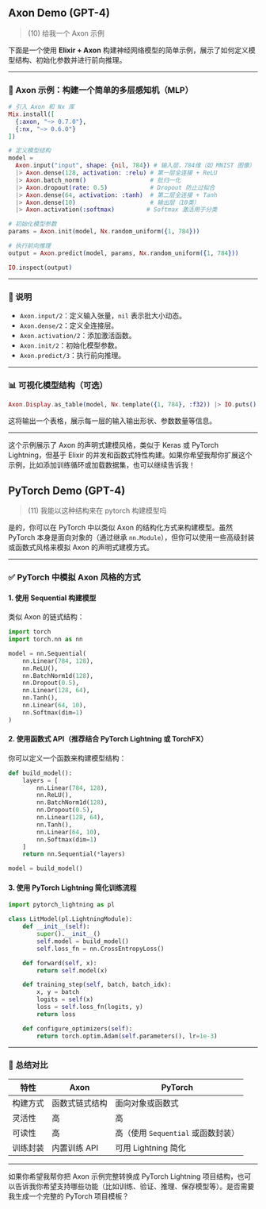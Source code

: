 ## Axon Demo (GPT-4)

> (10) 给我一个 Axon 示例

下面是一个使用 **Elixir + Axon** 构建神经网络模型的简单示例，展示了如何定义模型结构、初始化参数并进行前向推理。

---

### 🧠 Axon 示例：构建一个简单的多层感知机（MLP）

```elixir
# 引入 Axon 和 Nx 库
Mix.install([
  {:axon, "~> 0.7.0"},
  {:nx, "~> 0.6.0"}
])

# 定义模型结构
model =
  Axon.input("input", shape: {nil, 784}) # 输入层，784维（如 MNIST 图像）
  |> Axon.dense(128, activation: :relu) # 第一层全连接 + ReLU
  |> Axon.batch_norm()                  # 批归一化
  |> Axon.dropout(rate: 0.5)            # Dropout 防止过拟合
  |> Axon.dense(64, activation: :tanh)  # 第二层全连接 + Tanh
  |> Axon.dense(10)                     # 输出层（10类）
  |> Axon.activation(:softmax)         # Softmax 激活用于分类

# 初始化模型参数
params = Axon.init(model, Nx.random_uniform({1, 784}))

# 执行前向推理
output = Axon.predict(model, params, Nx.random_uniform({1, 784}))

IO.inspect(output)
```

---

### 📌 说明

- `Axon.input/2`：定义输入张量，`nil` 表示批大小动态。
- `Axon.dense/2`：定义全连接层。
- `Axon.activation/2`：添加激活函数。
- `Axon.init/2`：初始化模型参数。
- `Axon.predict/3`：执行前向推理。

---

### 📊 可视化模型结构（可选）

```elixir
Axon.Display.as_table(model, Nx.template({1, 784}, :f32)) |> IO.puts()
```

这将输出一个表格，展示每一层的输入输出形状、参数数量等信息。

---

这个示例展示了 Axon 的声明式建模风格，类似于 Keras 或 PyTorch Lightning，但基于 Elixir 的并发和函数式特性构建。如果你希望我帮你扩展这个示例，比如添加训练循环或加载数据集，也可以继续告诉我！


## PyTorch Demo (GPT-4)

> (11) 我能以这种结构来在 pytorch 构建模型吗

是的，你可以在 PyTorch 中以类似 Axon 的结构化方式来构建模型。虽然 PyTorch 本身是面向对象的（通过继承 `nn.Module`），但你可以使用一些高级封装或函数式风格来模拟 Axon 的声明式建模方式。

---

### ✅ PyTorch 中模拟 Axon 风格的方式

#### 1. **使用 Sequential 构建模型**

类似 Axon 的链式结构：

```python
import torch
import torch.nn as nn

model = nn.Sequential(
    nn.Linear(784, 128),
    nn.ReLU(),
    nn.BatchNorm1d(128),
    nn.Dropout(0.5),
    nn.Linear(128, 64),
    nn.Tanh(),
    nn.Linear(64, 10),
    nn.Softmax(dim=1)
)
```

#### 2. **使用函数式 API（推荐结合 PyTorch Lightning 或 TorchFX）**

你可以定义一个函数来构建模型结构：

```python
def build_model():
    layers = [
        nn.Linear(784, 128),
        nn.ReLU(),
        nn.BatchNorm1d(128),
        nn.Dropout(0.5),
        nn.Linear(128, 64),
        nn.Tanh(),
        nn.Linear(64, 10),
        nn.Softmax(dim=1)
    ]
    return nn.Sequential(*layers)

model = build_model()
```

#### 3. **使用 PyTorch Lightning 简化训练流程**

```python
import pytorch_lightning as pl

class LitModel(pl.LightningModule):
    def __init__(self):
        super().__init__()
        self.model = build_model()
        self.loss_fn = nn.CrossEntropyLoss()

    def forward(self, x):
        return self.model(x)

    def training_step(self, batch, batch_idx):
        x, y = batch
        logits = self(x)
        loss = self.loss_fn(logits, y)
        return loss

    def configure_optimizers(self):
        return torch.optim.Adam(self.parameters(), lr=1e-3)
```

---

### 🧠 总结对比

| 特性 | Axon | PyTorch |
|------|------|---------|
| 构建方式 | 函数式链式结构 | 面向对象或函数式 |
| 灵活性 | 高 | 高 |
| 可读性 | 高 | 高（使用 `Sequential` 或函数封装） |
| 训练封装 | 内置训练 API | 可用 Lightning 简化 |

---

如果你希望我帮你把 Axon 示例完整转换成 PyTorch Lightning 项目结构，也可以告诉我你希望支持哪些功能（比如训练、验证、推理、保存模型等）。是否需要我生成一个完整的 PyTorch 项目模板？

